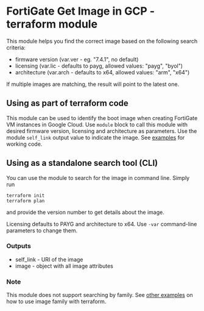 # FortiGate Get Image in GCP - terraform module

This module helps you find the correct image based on the following search criteria:

- firmware version (var.ver - eg. "7.4.1", no default)
- licensing (var.lic - defaults to payg, allowed values: "payg", "byol")
- architecture (var.arch - defaults to x64, allowed values: "arm", "x64")

If multiple images are matching, the result will point to the latest one.

## Using as part of terraform code

This module can be used to identify the boot image when creating FortiGate VM instances in Google Cloud. Use `module` block to call this module with desired firmware version, licensing and architecture as parameters. Use the module `self_link` output value to indicate the image. See [examples](examples/single-vm/main.tf) for working code.

## Using as a standalone search tool (CLI)

You can use the module to search for the image in command line. Simply run

```
terraform init
terraform plan
```

and provide the version number to get details about the image. 

Licensing defaults to PAYG and architecture to x64. Use `-var` command-line parameters to change them.

### Outputs

- self_link - URI of the image
- image - object with all image attributes

### Note

This module does not support searching by family. See [other examples](https://github.com/40net-cloud/fortinet-gcp-solutions/blob/master/FortiGate/docs/images.md#using-image-family-with-terraform) on how to use image family with terraform.